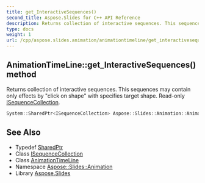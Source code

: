 ```yaml
---
title: get_InteractiveSequences()
second_title: Aspose.Slides for C++ API Reference
description: Returns collection of interactive sequences. This sequences may contain only effects by \"click on shape\" with specifies target shape. Read-only ISequenceCollection.
type: docs
weight: 1
url: /cpp/aspose.slides.animation/animationtimeline/get_interactivesequences/
---
```

## AnimationTimeLine::get_InteractiveSequences() method


Returns collection of interactive sequences. This sequences may contain only effects by \"click on shape\" with specifies target shape. Read-only [ISequenceCollection](../../isequencecollection/).

```cpp
System::SharedPtr<ISequenceCollection> Aspose::Slides::Animation::AnimationTimeLine::get_InteractiveSequences() override
```

## See Also

* Typedef [SharedPtr](../../system/sharedptr/)
* Class [ISequenceCollection](../isequencecollection/)
* Class [AnimationTimeLine](./)
* Namespace [Aspose::Slides::Animation](../)
* Library [Aspose.Slides](../../)